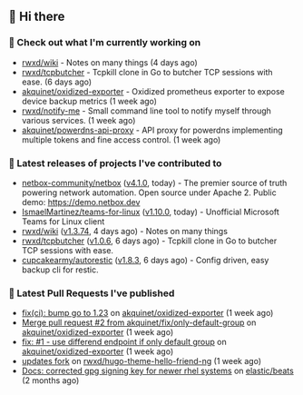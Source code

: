 ## 👋 Hi there

### 👷 Check out what I'm currently working on


- [rwxd/wiki](https://github.com/rwxd/wiki) - Notes on many things (4 days ago)
- [rwxd/tcpbutcher](https://github.com/rwxd/tcpbutcher) - Tcpkill clone in Go to butcher TCP sessions with ease. (6 days ago)
- [akquinet/oxidized-exporter](https://github.com/akquinet/oxidized-exporter) - Oxidized prometheus exporter to expose device backup metrics (1 week ago)
- [rwxd/notify-me](https://github.com/rwxd/notify-me) - Small command line tool to notify myself through various services. (1 week ago)
- [akquinet/powerdns-api-proxy](https://github.com/akquinet/powerdns-api-proxy) - API proxy for powerdns implementing multiple tokens and fine access control. (1 week ago)

### 🔭 Latest releases of projects I've contributed to


- [netbox-community/netbox](https://github.com/netbox-community/netbox) ([v4.1.0](https://github.com/netbox-community/netbox/releases/tag/v4.1.0), today) - The premier source of truth powering network automation. Open source under Apache 2. Public demo: https://demo.netbox.dev
- [IsmaelMartinez/teams-for-linux](https://github.com/IsmaelMartinez/teams-for-linux) ([v1.10.0](https://github.com/IsmaelMartinez/teams-for-linux/releases/tag/v1.10.0), today) - Unofficial Microsoft Teams for Linux client
- [rwxd/wiki](https://github.com/rwxd/wiki) ([v1.3.74](https://github.com/rwxd/wiki/releases/tag/v1.3.74), 4 days ago) - Notes on many things
- [rwxd/tcpbutcher](https://github.com/rwxd/tcpbutcher) ([v1.0.6](https://github.com/rwxd/tcpbutcher/releases/tag/v1.0.6), 6 days ago) - Tcpkill clone in Go to butcher TCP sessions with ease.
- [cupcakearmy/autorestic](https://github.com/cupcakearmy/autorestic) ([v1.8.3](https://github.com/cupcakearmy/autorestic/releases/tag/v1.8.3), 6 days ago) - Config driven, easy backup cli for restic.

### 🔨 Latest Pull Requests I've published


- [fix(ci): bump go to 1.23](https://github.com/akquinet/oxidized-exporter/pull/4) on [akquinet/oxidized-exporter](https://github.com/akquinet/oxidized-exporter) (1 week ago)
- [Merge pull request #2 from akquinet/fix/only-default-group](https://github.com/akquinet/oxidized-exporter/pull/3) on [akquinet/oxidized-exporter](https://github.com/akquinet/oxidized-exporter) (1 week ago)
- [fix: #1 - use differend endpoint if only default group](https://github.com/akquinet/oxidized-exporter/pull/2) on [akquinet/oxidized-exporter](https://github.com/akquinet/oxidized-exporter) (1 week ago)
- [updates fork](https://github.com/rwxd/hugo-theme-hello-friend-ng/pull/2) on [rwxd/hugo-theme-hello-friend-ng](https://github.com/rwxd/hugo-theme-hello-friend-ng) (1 week ago)
- [Docs: corrected gpg signing key for newer rhel systems](https://github.com/elastic/beats/pull/39899) on [elastic/beats](https://github.com/elastic/beats) (2 months ago)
